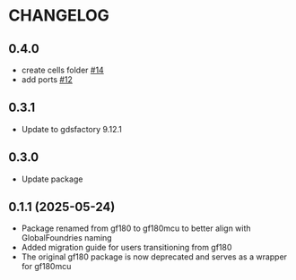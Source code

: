 # CHANGELOG

## 0.4.0

- create cells folder [#14](https://github.com/gdsfactory/gf180/pull/14)
- add ports [#12](https://github.com/gdsfactory/gf180/pull/12)

## 0.3.1

- Update to gdsfactory 9.12.1

## 0.3.0

- Update package

## 0.1.1 (2025-05-24)

- Package renamed from gf180 to gf180mcu to better align with GlobalFoundries naming
- Added migration guide for users transitioning from gf180
- The original gf180 package is now deprecated and serves as a wrapper for gf180mcu
